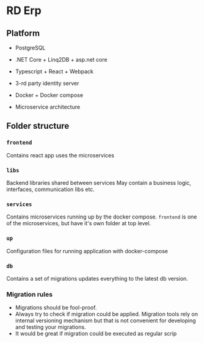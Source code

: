 # RD Erp

## Platform

- PostgreSQL
- .NET Core + Linq2DB + asp.net core
- Typescript + React + Webpack
- 3-rd party identity server
- Docker + Docker compose

- Microservice architecture

## Folder structure

### `frontend`

Contains react app uses the microservices

### `libs`

Backend libraries shared between services
May contain a business logic, interfaces, communication libs etc.

### `services`

Contains microservices running up by the docker compose.
`frontend` is one of the microservices, but have it's own folder at top level.

### `up`

Configuration files for running application with docker-compose

### `db`

Contains a set of migrations updates everything to the latest db version.

### Migration rules

- Migrations should be fool-proof.
- Always try to check if migration could be applied.
  Migration tools rely on internal versioning mechanism
  but that is not convenient for developing and testing your migrations.
- It would be great if migration could be executed as regular scrip

